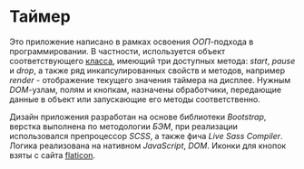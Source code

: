 # Таймер

Это приложение написано в рамках освоения *ООП*-подхода в программировании. В частности, используется объект соответствующего [класса](https://github.com/Akim-boyarin/timer/blob/main/js/classTimer.js), имеющий три 
доступных метода: *start*, *pause* и *drop*, а также ряд инкапсулированных свойств и методов, например *render* - отображение текущего значения таймера на дисплее. Нужным *DOM*-узлам, полям и кнопкам, назначены обработчики, 
передающие данные в объект или запускающие его методы соответственно.    
    
Дизайн приложения разработан на основе библиотеки *Bootstrap*, верстка выполнена по методологии *БЭМ*, при реализации использовался препроцессор *SCSS*, а также фича *Live Sass Compiler*. Логика реализована на нативном 
*JavaScript*, *DOM*. Иконки для кнопок взяты с сайта [flaticon](https://www.flaticon.com/).
